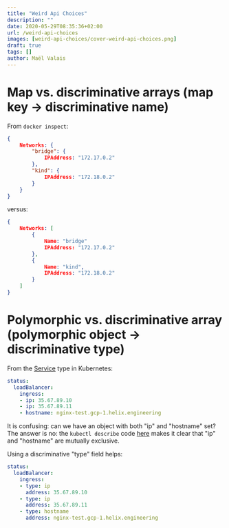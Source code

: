 ```yaml
---
title: "Weird Api Choices"
description: ""
date: 2020-05-29T08:35:36+02:00
url: /weird-api-choices
images: [weird-api-choices/cover-weird-api-choices.png]
draft: true
tags: []
author: Maël Valais
---
```


# Map vs. discriminative arrays (map key -> discriminative name)

From `docker inspect`:

```json
{
    Networks: {
        "bridge": {
            IPAddress: "172.17.0.2"
        },
        "kind": {
            IPAddress: "172.18.0.2"
        }
    }
}
```
versus:
```json
{
    Networks: [
        {
            Name: "bridge"
            IPAddress: "172.17.0.2"
        },
        {
            Name: "kind",
            IPAddress: "172.18.0.2"
        }
    ]
}
```

# Polymorphic vs. discriminative array (polymorphic object -> discriminative type)

From the [Service](https://kubernetes.io/docs/reference/generated/kubernetes-api/v1.18/#loadbalanceringress-v1-core) type in Kubernetes:

```yaml
status:
  loadBalancer:
    ingress:
    - ip: 35.67.89.10
    - ip: 35.67.89.11
    - hostname: nginx-test.gcp-1.helix.engineering
```

It is confusing: can we have an object with both "ip" and "hostname" set?
The answer is no: the `kubectl describe` code
[here](https://github.com/kubernetes/kubectl/blob/9effcd79b3974fde2098571dfd3d0446f0c86d78/pkg/describe/describe.go#L4907-L4911)
makes it clear that "ip" and "hostname" are mutually exclusive.

Using a discriminative "type" field helps:

```yaml
status:
  loadBalancer:
    ingress:
    - type: ip
      address: 35.67.89.10
    - type: ip
      address: 35.67.89.11
    - type: hostname
      address: nginx-test.gcp-1.helix.engineering
```
